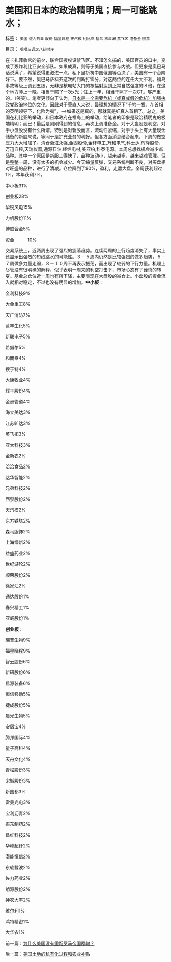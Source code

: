 # 美国和日本的政治精明鬼；周一可能跳水；

标签： `美国` `佐力药业` `股份` `福星晓程` `天汽模` `利比亚` `福岛` `核泄漏` `禁飞区` `准备金` `股票` 

目录： `唱唱反调之八卦时评`

在卡扎菲收宫的前夕，联合国授权设禁飞区。不知怎么搞的，美国官员的口中，变成了轰炸利比亚安全部队。如果成真，则等于美国直接参与内战。但更象是奥巴马话说满了，希望说得更激进一点，私下里祈祷中国俄国等否决了，美国有一个台阶好下。要不然，奥巴马萨科齐这次的判断打零分，对这两位的连任大大不利。福岛事故等级上调到五级，无非是核电站大门的核幅射达到正常自然强度的８倍，在这个地方睡上一晚，相当于照了一次x光；住上一年，相当于照了一次CT。够严重的。（笑笑）。笔者更倾向于认为，[日本是一个需要危机（或真或假的危机）加强执政党政治地位的文化](../../../2011/1/8/当“居安思危”成为陋习.md)。因此对于菅直人来说，最理想的情况下“千均一发，在首相的英明领导下，化险为夷”，——>如果这是真的，那就真是奸真人首相了。总之，美国在利比亚的举动，和日本政府在福岛上的举动，给笔者的印象是政治精明鬼的极端精明；而已！最后是刚刚得到的信息，再次上调准备金。对于大盘股是利空，对于小盘股没有什么所谓。特别是对新股而言，流动性紧缩，对于手头上有大量现金储备的新股来说，等同于是扩充业务的利好。但各方面消息结合起来，下周的做空压力大大增加了。清仓浙江永强,金固股份,金杯电工,万和电气,科士达,辉隆股份，万迅自控,天瑞仪器,通源石油,经纬电材,美亚柏,科泰电源。本周总想找机会减少点品种。其中一个原因是新股上得快了，品种波动小，越来越多，越来越难管理。但是整整一周，没有太多的机会减少。今天缩量反弹，交易系统判断不良，对买盘相对旺盛的品种，进行了清减。仓位降到了90%，盈利，走赢大盘。全周获利超过1%，本年获利7%。

中小板31%

创业板28%

华锐风电15%

力帆股份11%

博威合金5%

资金　　　10%



交易系统上，近两周出现了强烈的震荡趋势。连续两周的上行趋势消失了，事实上还显示出强烈的短线跳水的可能性。３－５周内仍然是比较强烈的做多趋势，６－７周做多力量走弱，８－１０周不再表示振荡，而出现了较弱的下行力量。机理上尽管没有很明确的解释，似乎表明一周来的利空打击下，市场心态有了谨慎的转变。基金总仓位近一周也有所下降，主要表现在大盘股的减仓上。小盘股的资金流入就相对稳定，不过也没有明显的增加。**中小板**：

金利科技9%

大金重工8%

天广消防7%

蓝丰生化5%

新联电子5%

希努尔5%

和而泰4%

搜于特4%

大康牧业4%

辉丰股份4%

金洲管道4%

海立美达3%

江苏旷达3%

英飞拓3%

亚太科技3%

金新农2%

洽洽食品2%

达华智能2%

兄弟科技2%

西泵股份2%

天汽模2%

东方铁塔2%

森马服饰2%

上海绿新2%

益盛药业2%

世纪游轮2%

顺荣股份2%

徐家汇2%

通达股份1%

春兴精工1%

亚威股份1%



**创业板**：

瑞普生物9%

福星晓程9%

智云股份6%

新研股份6%

启源装备6%

恒信移动5%

捷成股份5%

晨光生物5%

安居宝4%

腾邦国际4%

量子高科4%

天舟文化4%

青松股份3%

宋城股份3%

新国都3%

雷曼光电3%

宝利沥青2%

振东制药2%

昌红科技2%

华峰超纤2%

潜能恒信2%

东软载波2%

佐力药业2%

朗源股份2%

神农大丰2%

维尔利1%

鸿特精密1%

大华农1%

前一篇：[为什么美国没有重蹈罗马帝国覆辙？](../../../2011/3/17/为什么美国没有重蹈罗马帝国覆辙？.md)

后一篇：[美国土地的私有化过程和农业补贴](../../../2011/3/18/美国土地的私有化过程和农业补贴.md)